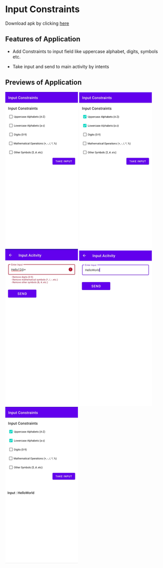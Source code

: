 # Input Constraints

Download apk by clicking [here](https://github.com/patelsneh18/Input-Constraints/releases/download/1.0/app-debug.apk)

## Features of Application

- Add Constraints to input field like uppercase alphabet, digits, symbols etc.

- Take input and send to main activity by intents

## Previews  of Application

<img title="" src="https://github.com/patelsneh18/storage/blob/main/InputConstraints/InputConstraints.jpg" alt="" width="231"> <img title="" src="https://github.com/patelsneh18/storage/blob/main/InputConstraints/InputConstraintsChecked.jpg" alt="" width="231"> <img title="" src="https://github.com/patelsneh18/storage/blob/main/InputConstraints/InputError.jpg" alt="" width="231">
<img title="" src="https://github.com/patelsneh18/storage/blob/main/InputConstraints/InputActivit.jpg" alt="" width="231"> <img title="" src="https://github.com/patelsneh18/storage/blob/main/InputConstraints/InputRecieved.jpg" alt="" width="231"> 
